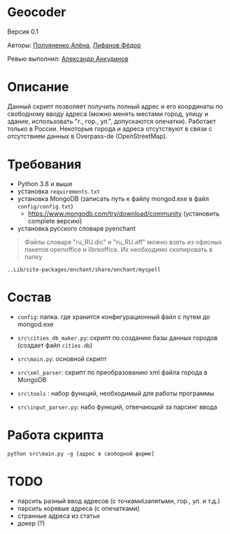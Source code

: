 # Geocoder
Версия 0.1

Авторы: [Полуяненко Алёна](https://github.com/NiripsaKakVsegda), [Лифанов Фёдор](https://github.com/amagoosebitch)

Ревью выполнил: [Александр Анкудинов](https://github.com/xelez)
# Описание
Данный скрипт позволяет получить полный адрес и его координаты по свободному вводу адреса (можно менять местами город, улицу и здание, 
использовать "г., гор., ул.", допускаются опечатки). Работает только в России. Некоторые города и адреса отсутствуют в связи с отсутствием
данных в Overpass-de (OpenStreetMap). 
# Требования
* Python 3.8 и выше
* установка `requirements.txt`
* установка MongoDB (записать путь к файлу mongod.exe в файл `config/config.txt`)
    * https://www.mongodb.com/try/download/community (установить complete версию)
* установка русского словаря pyenchant  
>Файлы словаря "ru_RU.dic" и "ru_RU.aff" можно взять из офисных пакетов openoffice и libreoffice.
>Их необходимо скопировать в папку 

`..Lib/site-packages/enchant/share/enchant/myspell`
# Состав
* `config`: папка. где хранится конфигурационный файл с путем до mongod.exe

* `src\cities_db_maker.py`: скрипт по созданию базы данных городов (создает файл `cities.db`)

* `src\main.py`: основной скрипт

* `src\xml_parser`: скрипт по преобразованию xml файла города в MongoDB

* `src\tools` : набор функций, необходимый для работы программы

* `src\input_parser.py`: набо функций, отвечающий за парсинг ввода
# Работа скрипта
```
python src\main.py -g [адрес в свободной форме]
```
# TODO
* парсить разный ввод адресов (с точками\запятыми, гор., ул. и т.д.)
* парсить корявые адреса (с опечатками)
* странные адреса из статьи
* докер (?)

